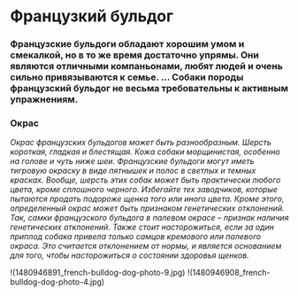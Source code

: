 # Французкий бульдог
### Французские бульдоги обладают хорошим умом и смекалкой, но в то же время достаточно упрямы. Они являются отличными компаньонами, любят людей и очень сильно привязываются к семье. ... Собаки породы французский бульдог не весьма требовательны к активным упражнениям.
### Окрас

*Окрас французских бульдогов может быть разнообразным. Шерсть короткая, гладкая и блестящая. Кожа собаки морщинистая, особенно на голове и чуть ниже шеи. Французские бульдоги могут иметь тигровую окраску в виде пятнышек и полос в светлых и темных красках. Вообще, шерсть этих собак может быть практически любого цвета, кроме сплошного черного. Избегайте тех заводчиков, которые пытаются продать подороже щенка того или иного цвета. Кроме этого, определенный окрас может быть признаком генетических отклонений. Так, самки французского бульдога в палевом окрасе – признак наличия генетических отклонений. Также стоит насторожиться, если за один приплод собака привела только самцов кремового или палевого окраса. Это считается отклонением от нормы, и является основанием для того, чтобы насторожиться о состоянии здоровья щенков.*

!(1480946891_french-bulldog-dog-photo-9.jpg)
!(1480946908_french-bulldog-dog-photo-4.jpg)
